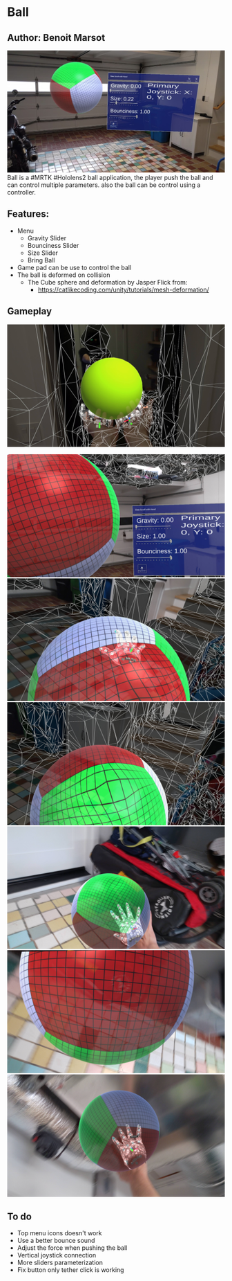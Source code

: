 # Ball
## Author: Benoit Marsot
![img1](https://raw.githubusercontent.com/benoitmarsot/Ball/master/Img/Main.png)
Ball is a #MRTK #Hololens2 ball application, the player push the ball and can control multiple parameters. also the ball can be control using a controller.

## Features:

 - Menu 
    - Gravity Slider 
    - Bounciness Slider 
    - Size Slider
    - Bring Ball
 - Game pad can be use to control the ball
 - The ball is deformed on collision
	 - The Cube sphere and deformation  by Jasper Flick from:
		 - https://catlikecoding.com/unity/tutorials/mesh-deformation/

## Gameplay

 ![Image 1](https://raw.githubusercontent.com/benoitmarsot/Ball/master/Img/20210401_001624_HoloLens.jpg)

 
![Image 2](https://raw.githubusercontent.com/benoitmarsot/Ball/master/Img/20210403_010428_HoloLens.jpg)
![Image 3](https://raw.githubusercontent.com/benoitmarsot/Ball/master/Img/20210403_010500_HoloLens.jpg)
![Image 4](https://raw.githubusercontent.com/benoitmarsot/Ball/master/Img/20210403_010508_HoloLens.jpg)
![Image 5](https://raw.githubusercontent.com/benoitmarsot/Ball/master/Img/20210403_122232_HoloLens.jpg)
![Image 6](https://raw.githubusercontent.com/benoitmarsot/Ball/master/Img/20210403_122235_HoloLens.jpg)
![Image 7](https://raw.githubusercontent.com/benoitmarsot/Ball/master/Img/20210403_122244_HoloLens.jpg)

## To do
- Top menu icons doesn't work
- Use a better bounce sound
- Adjust the force when pushing the ball
- Vertical joystick connection
- More sliders parameterization
- Fix button only tether click is working 
